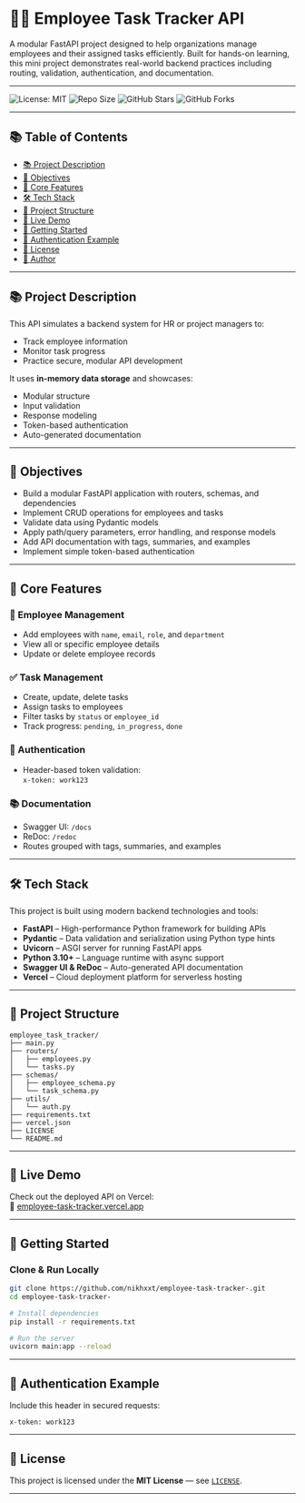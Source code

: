 
# 🧑‍💼 Employee Task Tracker API

A modular FastAPI project designed to help organizations manage employees and their assigned tasks efficiently. Built for hands-on learning, this mini project demonstrates real-world backend practices including routing, validation, authentication, and documentation.

---

![License: MIT](https://img.shields.io/badge/License-MIT-yellow.svg)
![Repo Size](https://img.shields.io/github/repo-size/nikhxxt/employee-task-tracker-)
![GitHub Stars](https://img.shields.io/github/stars/nikhxxt/employee-task-tracker-?style=social)
![GitHub Forks](https://img.shields.io/github/forks/nikhxxt/employee-task-tracker-?style=social)

---

## 📚 Table of Contents

- [📚 Project Description](#project-description)
- [🎯 Objectives](#objectives)
- [🔑 Core Features](#core-features)
- [🛠️ Tech Stack](#tech-stack)
- [📁 Project Structure](#project-structure)
- [📡 Live Demo](#live-demo)
- [🚀 Getting Started](#getting-started)
- [🔐 Authentication Example](#authentication-example)
- [📝 License](#license)
- [🙌 Author](#author)

---

## 📚 Project Description

This API simulates a backend system for HR or project managers to:
- Track employee information
- Monitor task progress
- Practice secure, modular API development

It uses **in-memory data storage** and showcases:
- Modular structure
- Input validation
- Response modeling
- Token-based authentication
- Auto-generated documentation

---

## 🎯 Objectives

- Build a modular FastAPI application with routers, schemas, and dependencies  
- Implement CRUD operations for employees and tasks  
- Validate data using Pydantic models  
- Apply path/query parameters, error handling, and response models  
- Add API documentation with tags, summaries, and examples  
- Implement simple token-based authentication  

---

## 🔑 Core Features

### 👥 Employee Management
- Add employees with `name`, `email`, `role`, and `department`
- View all or specific employee details
- Update or delete employee records

### ✅ Task Management
- Create, update, delete tasks
- Assign tasks to employees
- Filter tasks by `status` or `employee_id`
- Track progress: `pending`, `in_progress`, `done`

### 🔐 Authentication
- Header-based token validation:  
  `x-token: work123`

### 📚 Documentation
- Swagger UI: `/docs`  
- ReDoc: `/redoc`  
- Routes grouped with tags, summaries, and examples

---


## 🛠️ Tech Stack

This project is built using modern backend technologies and tools:

- **FastAPI** – High-performance Python framework for building APIs
- **Pydantic** – Data validation and serialization using Python type hints
- **Uvicorn** – ASGI server for running FastAPI apps
- **Python 3.10+** – Language runtime with async support
- **Swagger UI & ReDoc** – Auto-generated API documentation
- **Vercel** – Cloud deployment platform for serverless hosting


---

## 📁 Project Structure

```
employee_task_tracker/
├── main.py
├── routers/
│   ├── employees.py
│   └── tasks.py
├── schemas/
│   ├── employee_schema.py
│   └── task_schema.py
├── utils/
│   └── auth.py
├── requirements.txt
├── vercel.json
├── LICENSE
└── README.md
```

---

## 📡 Live Demo

Check out the deployed API on Vercel:  
🔗 [employee-task-tracker.vercel.app](https://employee-task-tracker-gfy4sufrd-niks-projects-20063e2f.vercel.app?_vercel_share=A0f9BFLCHHNf5Pbg1PXZUrd7gfRj9mm8)

---

## 🚀 Getting Started

### Clone & Run Locally

```bash
git clone https://github.com/nikhxxt/employee-task-tracker-.git
cd employee-task-tracker-

# Install dependencies
pip install -r requirements.txt

# Run the server
uvicorn main:app --reload
```

---

## 🔐 Authentication Example

Include this header in secured requests:

```
x-token: work123
```

---

## 📝 License

This project is licensed under the **MIT License** — see [`LICENSE`](LICENSE).

---

